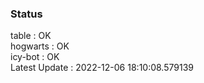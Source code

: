 ### Status


table : OK  
hogwarts : OK  
icy-bot : OK  
Latest Update : 2022-12-06 18:10:08.579139
